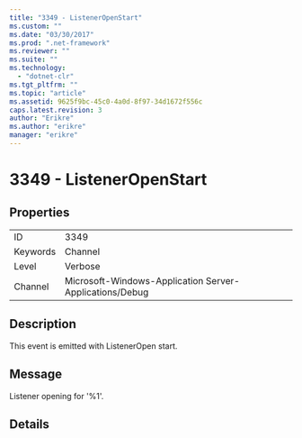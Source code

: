 ```yaml
---
title: "3349 - ListenerOpenStart"
ms.custom: ""
ms.date: "03/30/2017"
ms.prod: ".net-framework"
ms.reviewer: ""
ms.suite: ""
ms.technology: 
  - "dotnet-clr"
ms.tgt_pltfrm: ""
ms.topic: "article"
ms.assetid: 9625f9bc-45c0-4a0d-8f97-34d1672f556c
caps.latest.revision: 3
author: "Erikre"
ms.author: "erikre"
manager: "erikre"
---
```

# 3349 - ListenerOpenStart
## Properties  
  
|||  
|-|-|  
|ID|3349|  
|Keywords|Channel|  
|Level|Verbose|  
|Channel|Microsoft-Windows-Application Server-Applications/Debug|  
  
## Description  
 This event is emitted with ListenerOpen start.  
  
## Message  
 Listener opening for '%1'.  
  
## Details
